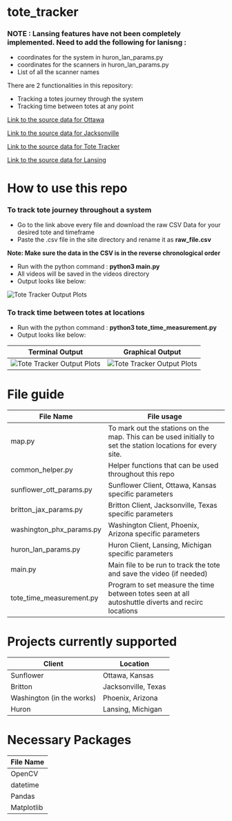 # tote_tracker

 ### NOTE : Lansing features have not been completely implemented. Need to add the following for lanisng :

- coordinates for the system in huron_lan_params.py
- coordinates for the scanners in huron_lan_params.py
- List of all the scanner names


There are 2 functionalities in this repository:

- Tracking a totes journey through the system
- Tracking time between totes at any point

[Link to the source data for Ottawa](https://sunflower.kb.us-central1.gcp.cloud.es.io:9243/app/discover#/?_g=(filters:!(),refreshInterval:(pause:!t,value:0),time:(from:now-7d%2Fd,to:now))&_a=(columns:!(message,system_name),filters:!(),index:ce572630-0f58-11ed-bd81-e7f3585b181b,interval:auto,query:(language:kuery,query:'%22Divert%20decision%22%20%20and%20%22770000601205%22'),sort:!(!('@timestamp',desc))))

[Link to the source data for Jacksonville](https://sunflower.kb.us-central1.gcp.cloud.es.io:9243/app/discover#/?_g=(filters:!(),refreshInterval:(pause:!t,value:0),time:(from:now-7d%2Fd,to:now))&_a=(columns:!(message,system_name),filters:!(),index:ce572630-0f58-11ed-bd81-e7f3585b181b,interval:auto,query:(language:kuery,query:'%22Divert%20decision%22%20%20and%20%22770000601205%22'),sort:!(!('@timestamp',desc))))

[Link to the source data for Tote Tracker](https://sunflower.kb.us-central1.gcp.cloud.es.io:9243/app/discover#/?_g=(filters:!(),refreshInterval:(pause:!t,value:0),time:(from:now-1h,to:now))&_a=(columns:!(message,tote_id,location_id),filters:!(),index:ce572630-0f58-11ed-bd81-e7f3585b181b,interval:auto,query:(language:kuery,query:'%22arrived%22%20'),sort:!(!('@timestamp',desc))))

[Link to the source data for Lansing](https://huron-wkizhi51d83xb3j0y5yuuqtb7q5tpbus.kb.us-central1.gcp.cloud.es.io:9243/s/huron/app/discover#/?_g=(filters:!(),query:(language:kuery,query:''),refreshInterval:(pause:!t,value:0),time:(from:now-1h,to:now))&_a=(columns:!(message,system_name),filters:!(),index:'4c017890-ee19-11eb-aab0-1792ddeef6fc',interval:auto,query:(language:kuery,query:'%22Divert%20decision%22%20and%20%22D0106690%22'),sort:!(!('@timestamp',desc))))

# How to use this repo

### To track tote journey throughout a system

- Go to the link above every file and download the raw CSV Data for your desired tote and timeframe
- Paste the .csv file in the site directory and rename it as **raw_file.csv**

**Note: Make sure the data in the CSV is in the reverse chronological order**

- Run with the python command : **python3 main.py**
- All videos will be saved in the videos directory
- Output looks like below:

 ![Tote Tracker Output Plots](Images/tote_tracking_video_screenshot.png) 
 
### To track time between totes at locations

- Run with the python command : **python3 tote_time_measurement.py**
- Output looks like below:

| Terminal Output  | Graphical Output |
| ------------- | ------------- |
| ![Tote Tracker Output Plots](Images/tote_tracker_plots.png)  | ![Tote Tracker Output Plots](Images/tote_tracker_text.png) |


# File guide

| File Name                | File usage                                                                                                   |
|--------------------------|--------------------------------------------------------------------------------------------------------------|
| map.py                   | To mark out the stations on the map. This can be used initially to set the station locations for every site. |
| common_helper.py         | Helper functions that can be used throughout this repo                                                       |
| sunflower_ott_params.py  | Sunflower Client, Ottawa, Kansas specific parameters                                                         |
| britton_jax_params.py    | Britton Client, Jacksonville, Texas specific parameters                                                      |
| washington_phx_params.py | Washington Client, Phoenix, Arizona specific parameters                                                      |
| huron_lan_params.py      | Huron Client, Lansing, Michigan specific parameters                                                          |
| main.py                  | Main file to be run to track the tote and save the video (if needed)                                         |
| tote_time_measurement.py | Program to set measure the time between totes seen at all autoshuttle diverts and recirc locations           |

# Projects currently supported

| Client                    | Location                 | 
|---------------------------|--------------------------| 
| Sunflower                 | Ottawa, Kansas           |
| Britton                   | Jacksonville, Texas      |
| Washington (in the works) | Phoenix, Arizona         |
| Huron                     | Lansing, Michigan |

# Necessary Packages


| File Name  | 
| ------------- | 
| OpenCV |
| datetime |
| Pandas |
| Matplotlib |
